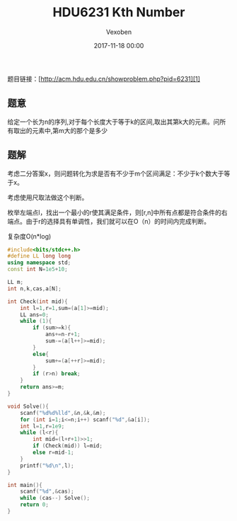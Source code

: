 ﻿---
layout: post
title: HDU6231 Kth Number
date: 2017-11-18 00:00
categories: training
tags: 二分
img: https://vexoben.github.io/oi-blog/assets/images/Blog/2017-11-18-HDU6231-Kth-Number.jpg
author: Vexoben
---

题目链接：[http://acm.hdu.edu.cn/showproblem.php?pid=6231][1]

## **题意**

给定一个长为n的序列,对于每个长度大于等于k的区间,取出其第k大的元素。问所有取出的元素中,第m大的那个是多少

## **题解**

考虑二分答案x，则问题转化为求是否有不少于m个区间满足：不少于k个数大于等于x。

考虑使用尺取法做这个判断。

枚举左端点l，找出一个最小的r使其满足条件，则[r,n]中所有点都是符合条件的右端点。由于r的选择具有单调性，我们就可以在O（n）的时间内完成判断。

复杂度O(n*log)

```cpp
#include<bits/stdc++.h>
#define LL long long
using namespace std;
const int N=1e5+10;

LL m;
int n,k,cas,a[N];

int Check(int mid){
	int l=1,r=1,sum=(a[1]>=mid);
	LL ans=0;
	while (1){
		if (sum>=k){
			ans+=n-r+1;
			sum-=(a[l++]>=mid);
		}
		else{
			sum+=(a[++r]>=mid);
		}
		if (r>n) break;
	}
	return ans>=m;
}

void Solve(){
	scanf("%d%d%lld",&n,&k,&m);
	for (int i=1;i<=n;i++) scanf("%d",&a[i]);
	int l=1,r=1e9;
	while (l<r){
		int mid=(l+r+1)>>1;
		if (Check(mid)) l=mid;
		else r=mid-1;
	}
	printf("%d\n",l);
}

int main(){
	scanf("%d",&cas);
	while (cas--) Solve();
	return 0;
}
```

  [1]: http://acm.hdu.edu.cn/showproblem.php?pid=6231